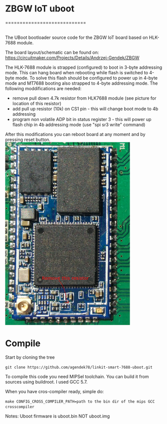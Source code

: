 # ZBGW IoT uboot
============================


<BR>
The UBoot bootloader source code for the ZBGW IoT board based on HLK-7688 module.
<BR>

The board layout/schematic can be found on:<BR>
https://circuitmaker.com/Projects/Details/Andrzej-Gendek/ZBGW

The HLK-7688 module is strapped (configured) to boot in 3-byte addressing mode. This can hang board when rebooting while flash is switched to 4-byte mode.
To solve this flash should be configured to power up in 4-byte mode and MT7688 booting also strapped to 4-byte addressing mode.
The following moddifications are needed:
- remove pull down 4.7k resistor from HLK7688 module (see picture for location of this resistor)
- add pull up resistor (10k) on CS1 pin - this will change boot mode to 4b addressing
- program non volatile ADP bit in status register 3 - this will power up flash chip in 4b addressing mode (use "spi sr3 write" command)

After this modifications you can reboot board at any moment and by pressing reset button.
![HLK7688 module](HLK7688.png "HLK7688 module with removed bootstraping resistor")


# Compile

Start by cloning the tree

`git clone https://github.com/agendek78/linkit-smart-7688-uboot.git`

To compile this code you need MIPSel toolchain. You can build it from sources
using buildroot. I used GCC 5.7.

When you have cros-compiler ready, simple do:  

`make CONFIG_CROSS_COMPILER_PATH=path to the bin dir of the mips GCC crosscompiler`

Notes: Uboot firmware is uboot.bin NOT uboot.img

